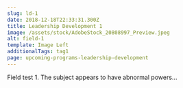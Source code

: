 ```yaml
---
slug: ld-1
date: 2018-12-18T22:33:31.300Z
title: Leadership Development 1
image: /assets/stock/AdobeStock_20808997_Preview.jpeg
alt: field-1
template: Image Left
additionalTags: tag1
page: upcoming-programs-leadership-development
---
```


Field test 1.  The subject appears to have abnormal powers...
